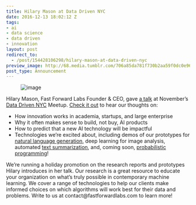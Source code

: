 ```yaml
---
title: Hilary Mason at Data Driven NYC
date: 2016-12-13 18:02:12 Z
tags:
- ai
- data science
- data driven
- innovation
layout: post
redirect_to:
  - /post/154428106298/hilary-mason-at-data-driven-nyc
preview_image: http://68.media.tumblr.com/706a85da781f730b2aa59f0dc0e965c4/tumblr_inline_oi4x9i4yhD1ta78fg_540.png
post_type: Announcement
---
```


<figure data-orig-width="1046" data-orig-height="478" class="tmblr-full"><img src="http://68.media.tumblr.com/706a85da781f730b2aa59f0dc0e965c4/tumblr_inline_oi4x9i4yhD1ta78fg_540.png" alt="image" data-orig-width="1046" data-orig-height="478"/></figure><p>Hilary Mason, Fast Forward Labs Founder &amp; CEO, gave <a href="http://firstmarkcap.com/insights/a-process-for-discovery/">a talk</a> at November’s <a href="http://www.meetup.com/DataDrivenNYC/">Data Driven NYC</a> Meetup. <a href="http://firstmarkcap.com/insights/a-process-for-discovery/">Check it out</a> to hear our thoughts on:</p>

<!-- more -->

<ul><li>How innovation works in academia, startups, and large enterprise</li><li>Why it often makes sense to build, not buy, AI products</li><li>How to predict that a new AI technology will be impactful</li><li>Technologies we’re excited about, including demos of our prototypes for <a href="http://resources.narrativescience.com/h/i/124944227-what-is-natural-language-generation">natural language generation</a>, deep learning for image analysis, automated <a href="http://blog.fastforwardlabs.com/2016/04/11/new-tools-to-summarize-text.html">text summarization</a>, and, coming soon, <a href="http://probabilistic-programming.org/wiki/Home">probabilistic programming</a>!</li></ul><p>We’re running a holiday promotion on the research reports and prototypes Hilary introduces in her talk. Our research is a great resource to educate your organization on what’s truly possible in contemporary machine learning. We cover a range of technologies to help our clients make informed choices on which algorithms will work best for their data and problems. Write to us at contact@fastforwardlabs.com to learn more!</p>
